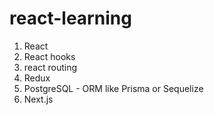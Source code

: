# react-learning
1. React
2. React hooks
3. react routing
4. Redux
5. PostgreSQL - ORM like Prisma or Sequelize
6. Next.js

